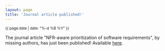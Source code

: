 ```yaml
---
layout: page
title: 'Journal article published!'
---
```


<small>{{ page.date | date: "%-d %B %Y" }}</small>

The journal article "NFR-aware prioritization of software requirements", by missing authors, has just been published! Available [here](https://doi.org/10.1002/sys.21572).
